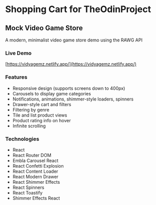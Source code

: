 # Shopping Cart for TheOdinProject

## Mock Video Game Store

A modern, minimalist video game store demo using the RAWG API

### Live Demo

[https://vidyagemz.netlify.app/](https://vidyagemz.netlify.app/)

### Features

- Responsive design (supports screens down to 400px)
- Carousels to display game categories
- Notifications, animations, shimmer-style loaders, spinners
- Drawer-style cart and filters
- Filtering by genre
- Tile and list product views
- Product rating info on hover
- Infinite scrolling

### Technologies

- React
- React Router DOM
- Embla Carousel React
- React Confetti Explosion
- React Content Loader
- React Modern Drawer
- React Shimmer Effects
- React Spinners
- React Toastify
- Shimmer Effects React

